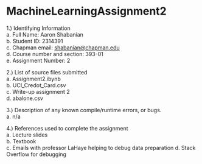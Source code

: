 # MachineLearningAssignment2
1.) Identifying Information <br>
  a. Full Name: Aaron Shabanian <br>
  b. Student ID: 2314391 <br>
  c. Chapman email: shabanian@chapman.edu <br>
  d. Course number and section: 393-01 <br>
  e. Assignment Number: 2 <br>

2.) List of source files submitted <br>
  a. Assignment2.ibynb <br>
  b. UCI_Credot_Card.csv <br>
  c. Write-up assignment 2 <br>
  d. abalone.csv <br>

3.) Description of any known compile/runtime errors, or bugs. <br>
  a. n/a <br>

4.) References used to complete the assignment <br>
  a.  Lecture slides <br>
  b.  Textbook <br>
  c.  Emails with professor LaHaye helping to debug data preparation
  d.  Stack Overflow for debugging

